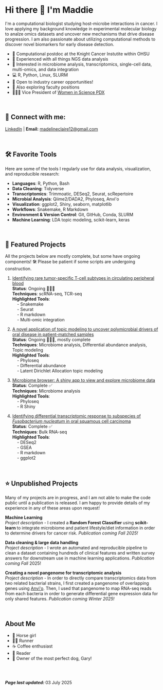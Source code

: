 # Hi there 👋 I'm Maddie

I'm a computational biologist studying host-microbe interactions in cancer. I love applying my background knowledge in experimental molecular biology to analze omics datasets and uncover new mechanisms that drive disease progression. I am also passionate about utilizing computational methods to discover novel biomarkers for early disease detection. 
<br>

- 🔬 Computational postdoc at the Knight Cancer Instutite within OHSU
- 🥼 Experienced with all things NGS data analysis
- 🧬 Interested in microbiome analysis, transcriptomics, single-cell data, multi-omics, and data integration
- 💻 R, Python, Linux, SLURM
- 🌱 Open to industry career opportunities!
- 📖 Also exploring faculty positions
- 🧑🏻‍🔬 Vice President of [Women in Science PDX](https://www.womeninsciencepdx.org/)

<br>


## 🔗 Connect with me: 
[LinkedIn](https://www.linkedin.com/in/kriegermadeline/)  |   <b>Email:</b> madelineclaire12@gmail.com

<br>

## 🛠 Favorite Tools <br>

Here are some of the tools I regularly use for data analysis, visualization, and reproducible research: <br>
- **Languages**: R, Python, Bash <br>
- **Data Cleaning**: Tidyverse <br>
- **Transcriptomics**: Trimmoatic, DESeq2, Seurat, scRepertoire <br>
- **Microbial Analysis**: Qiime2/DADA2, Phyloseq, Anvi'o <br>
- **Visualization**: ggplot2, Shiny, seaborn, matplotlib <br>
- **Workflows**: Snakemake, R Markdown <br>
- **Environment & Version Control**: Git, GitHub, Conda, SLURM <br>
- **Machine Learning**: LDA topic modeling, scikit-learn, keras <br>

<br>

## 📌 Featured Projects
All the projects below are mostly complete, but some have ongoing components! 🛠️ Please be patient if some scripts are undergoing construction. <br>

1. [Identifying rare tumor-specific T-cell subtypes in circulating peripheral blood](https://github.com/kriegerm/RD_CRC_snakemake)<br>
   **Status**: Ongoing 👷🏻‍♀️ <br>
   **Techniques**: scRNA-seq, TCR-seq  <br>
   **Highlighted Tools**:  <br>
   &nbsp;&nbsp;&nbsp;&nbsp;- Snakemake  
   &nbsp;&nbsp;&nbsp;&nbsp;- Seurat  
   &nbsp;&nbsp;&nbsp;&nbsp;- R markdown  
   &nbsp;&nbsp;&nbsp;&nbsp;- Multi-omic integration  <br>

2. [A novel application of topic modeling to uncover polymicrobial drivers of oral disease in patient-matched samples](https://github.com/kriegerm/PA_cohort_analysis)  <br>
   **Status**: Ongoing 👷🏻‍♀️, mostly complete <br>
   **Techniques**: Microbiome analysis, Differential abundance analysis, Topic modeling  <br>
   **Highlighted Tools**:  <br>
   &nbsp;&nbsp;&nbsp;&nbsp;- Phyloseq  
   &nbsp;&nbsp;&nbsp;&nbsp;- Differential abundance  
   &nbsp;&nbsp;&nbsp;&nbsp;- Latent Dirichlet Allocation topic modeling

3. [Microbiome browser: A shiny app to view and explore microbiome data](http://github.com/kriegerm/Microbiome_browser)  <br>
   **Status**: Complete ✅ <br>
   **Techniques**: Microbiome analysis  <br>
   **Highlighted Tools**:  <br>
   &nbsp;&nbsp;&nbsp;&nbsp;- Phyloseq  
   &nbsp;&nbsp;&nbsp;&nbsp;- R Shiny  <br>

4. [Identifying differential transcriptomic response to subspecies of *Fusobacterium nucleatum* in oral squamous cell carcinoma](https://github.com/kriegerm/Fuso_subsp_OSCC_prelim)  <br>
   **Status**: Complete ✅ <br>
   **Techniques**: Bulk RNA-seq  <br>
   **Highlighted Tools**:  <br>
   &nbsp;&nbsp;&nbsp;&nbsp;- DESeq2   
   &nbsp;&nbsp;&nbsp;&nbsp;- GSEA  
   &nbsp;&nbsp;&nbsp;&nbsp;- R markdown   
   &nbsp;&nbsp;&nbsp;&nbsp;- ggplot2  

<br>

## ⭐️ Unpublished Projects
Many of my projects are in progress, and I am not able to make the code public until a publication is released. I am happy to provide details of my experience in any of these areas upon request!

**Machine Learning**<br>
<i>Project description</i> - I created a <b> Random Forest Classifier </b> using <b> scikit-learn </b> to integrate microbiome and patient lifestyle/diet information in order to determine drivers for cancer risk. <i>Publication coming Fall 2025!</i>

**Data cleaning & large data handling**<br>
<i>Project description</i> - I wrote an automated and reproducible pipeline to clean a dataset containing hundreds of clinical features and written survey answers for downstream use in machine learning applications. <i>Publication coming Fall </i>2025!

**Creating a novel pangenome for transcriptomic analysis**<br>
<i>Project description</i> - In order to directly compare transcriptomics data from two related bacterial strains, I first created a pangenome of overlapping genes using [Anvi'o](https://anvio.org/). Then, I used that pangenome to map RNA-seq reads from each bacteria in order to generate differential gene expression data for only shared features. <i>Publication coming Winter 2025!</i>

<br>

##  About Me <br>
- 🐴 Horse girl
- 🏃‍♀️ Runner
- ☕️ Coffee enthusiast
- 📖 Reader
- 🐾 Owner of the most perfect dog, Gary!

<br>
<br>

<b><i>Page last updated: </b></i> 03 July 2025
